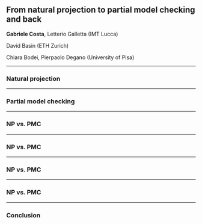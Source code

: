 ## From natural projection to partial model checking and back

__**Gabriele Costa**__, Letterio Galletta (IMT Lucca) 

David Basin (ETH Zurich)

Chiara Bodei, Pierpaolo Degano (University of Pisa) 

---

### Natural projection


---

### Partial model checking


---

### NP vs. PMC


---


### NP vs. PMC


---


### NP vs. PMC


---


### NP vs. PMC


---

### Conclusion
<!--stackedit_data:
eyJoaXN0b3J5IjpbLTI5NTI4NjA4MF19
-->